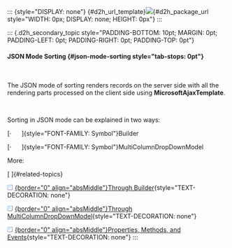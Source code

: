 ::: {style="DISPLAY: none"}
[](ms-xhelp:///?Id=d2h_url_template){#d2h_url_template}![](!package_url!){#d2h_package_url style="WIDTH: 0px; DISPLAY: none; HEIGHT: 0px"}
:::

::: {.d2h_secondary_topic style="PADDING-BOTTOM: 10pt; MARGIN: 0pt; PADDING-LEFT: 0pt; PADDING-RIGHT: 0pt; PADDING-TOP: 0pt"}
#### JSON Mode Sorting {#json-mode-sorting style="tab-stops: 0pt"}

 

The JSON mode of sorting renders records on the server side with all the rendering parts processed on the client side using **MicrosoftAjaxTemplate**.

 

Sorting in JSON mode can be explained in two ways:

[·      ]{style="FONT-FAMILY: Symbol"}Builder

[·      ]{style="FONT-FAMILY: Symbol"}MultiColumnDropDownModel

More:

[ ]{#related-topics}

[![](button.gif){border="0" align="absMiddle"}Through Builder](ms-xhelp:///?Id=6072f952-dc69-4a59-9b75-a5bf6a1d2e63){style="TEXT-DECORATION: none"}

[![](button.gif){border="0" align="absMiddle"}Through MultiColumnDropDownModel](ms-xhelp:///?Id=5e0cbf5e-809b-4830-9a06-140e4f7ac959){style="TEXT-DECORATION: none"}

[![](button.gif){border="0" align="absMiddle"}Properties, Methods, and Events](ms-xhelp:///?Id=cdd80d5e-2b79-49bb-9eef-4961850962e3){style="TEXT-DECORATION: none"}
:::
